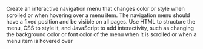 Create an interactive navigation menu that changes color or style when scrolled or when hovering over a menu item. The navigation menu should have a fixed position and be visible on all pages. Use HTML to structure the menu, CSS to style it, and JavaScript to add interactivity, such as changing the background color or font color of the menu when it is scrolled or when a menu item is hovered over
